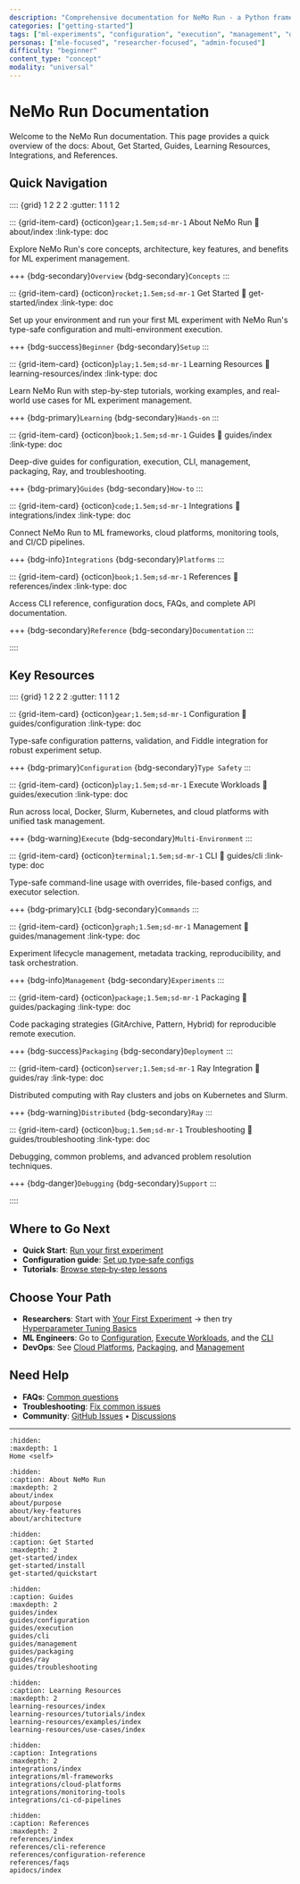 ```yaml
---
description: "Comprehensive documentation for NeMo Run - a Python framework for configuring, executing, and managing ML experiments across diverse computing environments"
categories: ["getting-started"]
tags: ["ml-experiments", "configuration", "execution", "management", "documentation", "overview"]
personas: ["mle-focused", "researcher-focused", "admin-focused"]
difficulty: "beginner"
content_type: "concept"
modality: "universal"
---
```


# NeMo Run Documentation

Welcome to the NeMo Run documentation. This page provides a quick overview of the docs: About, Get Started, Guides, Learning Resources, Integrations, and References.

## Quick Navigation

:::: {grid} 1 2 2 2
:gutter: 1 1 1 2

::: {grid-item-card} {octicon}`gear;1.5em;sd-mr-1` About NeMo Run
:link: about/index
:link-type: doc

Explore NeMo Run's core concepts, architecture, key features, and benefits for ML experiment management.

+++
{bdg-secondary}`Overview` {bdg-secondary}`Concepts`
:::

::: {grid-item-card} {octicon}`rocket;1.5em;sd-mr-1` Get Started
:link: get-started/index
:link-type: doc

Set up your environment and run your first ML experiment with NeMo Run's type-safe configuration and multi-environment execution.

+++
{bdg-success}`Beginner` {bdg-secondary}`Setup`
:::

::: {grid-item-card} {octicon}`play;1.5em;sd-mr-1` Learning Resources
:link: learning-resources/index
:link-type: doc

Learn NeMo Run with step-by-step tutorials, working examples, and real-world use cases for ML experiment management.

+++
{bdg-primary}`Learning` {bdg-secondary}`Hands-on`
:::

::: {grid-item-card} {octicon}`book;1.5em;sd-mr-1` Guides
:link: guides/index
:link-type: doc

Deep-dive guides for configuration, execution, CLI, management, packaging, Ray, and troubleshooting.

+++
{bdg-primary}`Guides` {bdg-secondary}`How‑to`
:::

::: {grid-item-card} {octicon}`code;1.5em;sd-mr-1` Integrations
:link: integrations/index
:link-type: doc

Connect NeMo Run to ML frameworks, cloud platforms, monitoring tools, and CI/CD pipelines.

+++
{bdg-info}`Integrations` {bdg-secondary}`Platforms`
:::

::: {grid-item-card} {octicon}`book;1.5em;sd-mr-1` References
:link: references/index
:link-type: doc

Access CLI reference, configuration docs, FAQs, and complete API documentation.

+++
{bdg-secondary}`Reference` {bdg-secondary}`Documentation`
:::

::::

## Key Resources

:::: {grid} 1 2 2 2
:gutter: 1 1 1 2

::: {grid-item-card} {octicon}`gear;1.5em;sd-mr-1` Configuration
:link: guides/configuration
:link-type: doc

Type-safe configuration patterns, validation, and Fiddle integration for robust experiment setup.

+++
{bdg-primary}`Configuration` {bdg-secondary}`Type Safety`
:::

::: {grid-item-card} {octicon}`play;1.5em;sd-mr-1` Execute Workloads
:link: guides/execution
:link-type: doc

Run across local, Docker, Slurm, Kubernetes, and cloud platforms with unified task management.

+++
{bdg-warning}`Execute` {bdg-secondary}`Multi‑Environment`
:::

::: {grid-item-card} {octicon}`terminal;1.5em;sd-mr-1` CLI
:link: guides/cli
:link-type: doc

Type-safe command-line usage with overrides, file-based configs, and executor selection.

+++
{bdg-primary}`CLI` {bdg-secondary}`Commands`
:::

::: {grid-item-card} {octicon}`graph;1.5em;sd-mr-1` Management
:link: guides/management
:link-type: doc

Experiment lifecycle management, metadata tracking, reproducibility, and task orchestration.

+++
{bdg-info}`Management` {bdg-secondary}`Experiments`
:::

::: {grid-item-card} {octicon}`package;1.5em;sd-mr-1` Packaging
:link: guides/packaging
:link-type: doc

Code packaging strategies (GitArchive, Pattern, Hybrid) for reproducible remote execution.

+++
{bdg-success}`Packaging` {bdg-secondary}`Deployment`
:::

::: {grid-item-card} {octicon}`server;1.5em;sd-mr-1` Ray Integration
:link: guides/ray
:link-type: doc

Distributed computing with Ray clusters and jobs on Kubernetes and Slurm.

+++
{bdg-warning}`Distributed` {bdg-secondary}`Ray`
:::

::: {grid-item-card} {octicon}`bug;1.5em;sd-mr-1` Troubleshooting
:link: guides/troubleshooting
:link-type: doc

Debugging, common problems, and advanced problem resolution techniques.

+++
{bdg-danger}`Debugging` {bdg-secondary}`Support`
:::

::::

## Where to Go Next

- **Quick Start**: [Run your first experiment](get-started/quickstart)
- **Configuration guide**: [Set up type‑safe configs](guides/configuration)
- **Tutorials**: [Browse step‑by‑step lessons](learning-resources/tutorials/index)

## Choose Your Path

- **Researchers**: Start with [Your First Experiment](learning-resources/tutorials/run-first-experiment) → then try [Hyperparameter Tuning Basics](learning-resources/tutorials/hyperparameter-tuning-basics)
- **ML Engineers**: Go to [Configuration](guides/configuration), [Execute Workloads](guides/execution), and the [CLI](guides/cli)
- **DevOps**: See [Cloud Platforms](integrations/cloud-platforms), [Packaging](guides/packaging), and [Management](guides/management)

## Need Help

- **FAQs**: [Common questions](references/faqs)
- **Troubleshooting**: [Fix common issues](guides/troubleshooting)
- **Community**: [GitHub Issues](https://github.com/NVIDIA-NeMo/Run/issues) • [Discussions](https://github.com/NVIDIA-NeMo/Run/discussions)

---

```{toctree}
:hidden:
:maxdepth: 1
Home <self>
```

```{toctree}
:hidden:
:caption: About NeMo Run
:maxdepth: 2
about/index
about/purpose
about/key-features
about/architecture
```

```{toctree}
:hidden:
:caption: Get Started
:maxdepth: 2
get-started/index
get-started/install
get-started/quickstart
```

```{toctree}
:hidden:
:caption: Guides
:maxdepth: 2
guides/index
guides/configuration
guides/execution
guides/cli
guides/management
guides/packaging
guides/ray
guides/troubleshooting
```

```{toctree}
:hidden:
:caption: Learning Resources
:maxdepth: 2
learning-resources/index
learning-resources/tutorials/index
learning-resources/examples/index
learning-resources/use-cases/index
```

```{toctree}
:hidden:
:caption: Integrations
:maxdepth: 2
integrations/index
integrations/ml-frameworks
integrations/cloud-platforms
integrations/monitoring-tools
integrations/ci-cd-pipelines
```

```{toctree}
:hidden:
:caption: References
:maxdepth: 2
references/index
references/cli-reference
references/configuration-reference
references/faqs
apidocs/index
```
